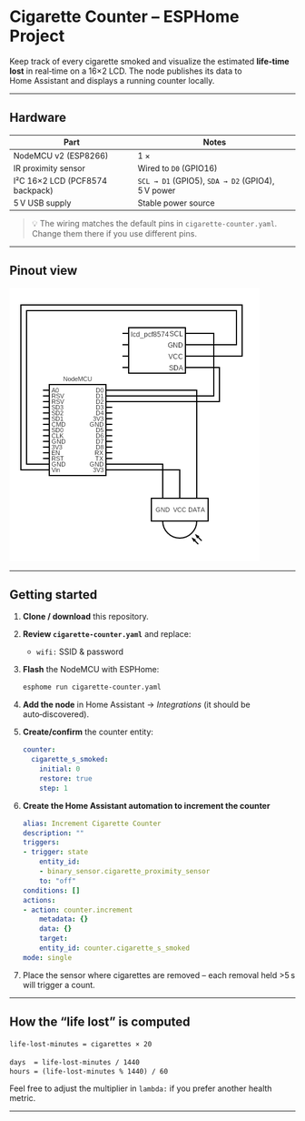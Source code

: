 # Cigarette Counter – ESPHome Project

Keep track of every cigarette smoked and visualize the estimated **life‑time lost** in real‑time on a 16×2 LCD. The node publishes its data to Home Assistant and displays a running counter locally.

---

## ️Hardware

| Part                            | Notes                                             |
| ------------------------------- | ------------------------------------------------- |
| NodeMCU v2 (ESP8266)            | 1 ×                                               |
| IR proximity sensor             | Wired to `D0` (GPIO16)                            |
| I²C 16×2 LCD (PCF8574 backpack) | `SCL → D1` (GPIO5), `SDA → D2` (GPIO4), 5 V power |
| 5 V USB supply                  | Stable power source                               |

> 💡 The wiring matches the default pins in `cigarette-counter.yaml`. Change them there if you use different pins.

---

## Pinout view

![Circuit Diagram](./circuit.png)

---

## Getting started

1. **Clone / download** this repository.

2. **Review `cigarette-counter.yaml`** and replace:

   * `wifi:` SSID & password

3. **Flash** the NodeMCU with ESPHome:

   ```bash
   esphome run cigarette-counter.yaml
   ```

4. **Add the node** in Home Assistant → *Integrations* (it should be auto‑discovered).

5. **Create/confirm** the counter entity:

   ```yaml
   counter:
     cigarette_s_smoked:
       initial: 0
       restore: true
       step: 1
   ```

6. **Create the Home Assistant automation to increment the counter**

    ```yaml
    alias: Increment Cigarette Counter
    description: ""
    triggers:
    - trigger: state
        entity_id:
        - binary_sensor.cigarette_proximity_sensor
        to: "off"
    conditions: []
    actions:
    - action: counter.increment
        metadata: {}
        data: {}
        target:
        entity_id: counter.cigarette_s_smoked
    mode: single
    ```

7. Place the sensor where cigarettes are removed – each removal held >5 s will trigger a count.

---

## How the “life lost” is computed

```text
life‑lost‑minutes = cigarettes × 20

days  = life‑lost‑minutes / 1440
hours = (life‑lost‑minutes % 1440) / 60
```

Feel free to adjust the multiplier in `lambda:` if you prefer another health metric.

---